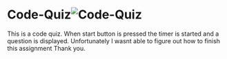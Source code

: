 # Code-Quiz![Code-Quiz](https://user-images.githubusercontent.com/31134135/134424656-a2101cac-c998-4198-8bc9-16292616cd6a.png)
This is a code quiz. When start button is pressed the timer is started and a question is displayed. Unfortunately I wasnt able to figure out how to finish this assignment Thank you.
